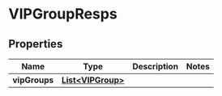 # VIPGroupResps

## Properties
Name | Type | Description | Notes
------------ | ------------- | ------------- | -------------
**vipGroups** | [**List&lt;VIPGroup&gt;**](VIPGroup.md) |  | 
